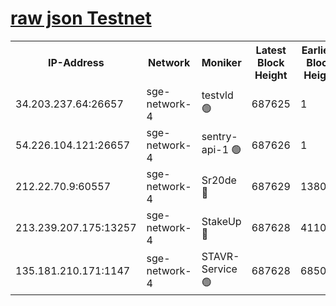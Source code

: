
[raw json Testnet](https://rpc-check.sget.stavr.tech/sget/rpc-sget-result.json)
=


<table><tr><th>IP-Address</th><th>Network</th><th>Moniker</th><th>Latest Block Height</th><th>Earliest Block Height</th><th>Catching Up</th><th>Tx Index</th><th>Voting Power</th><th>Scan Time</th></tr><tr><td>34.203.237.64:26657</td><td>sge-network-4</td><td>testvld 🟢</td><td>687625</td><td>1</td><td>False</td><td>on</td><td>0</td><td>2023-12-17T17:19:30.126449412UTC</td></tr><tr><td>54.226.104.121:26657</td><td>sge-network-4</td><td>sentry-api-1 🟢</td><td>687626</td><td>1</td><td>False</td><td>on</td><td>0</td><td>2023-12-17T17:19:41.001035743UTC</td></tr><tr><td>212.22.70.9:60557</td><td>sge-network-4</td><td>Sr20de 🔴</td><td>687629</td><td>138001</td><td>False</td><td>on</td><td>99</td><td>2023-12-17T17:19:58.356569351UTC</td></tr><tr><td>213.239.207.175:13257</td><td>sge-network-4</td><td>StakeUp 🔴</td><td>687628</td><td>411001</td><td>False</td><td>off</td><td>100</td><td>2023-12-17T17:19:49.402118313UTC</td></tr><tr><td>135.181.210.171:1147</td><td>sge-network-4</td><td>STAVR-Service 🟢</td><td>687628</td><td>685001</td><td>False</td><td>on</td><td>0</td><td>2023-12-17T17:19:49.769892511UTC</td></tr></table>
